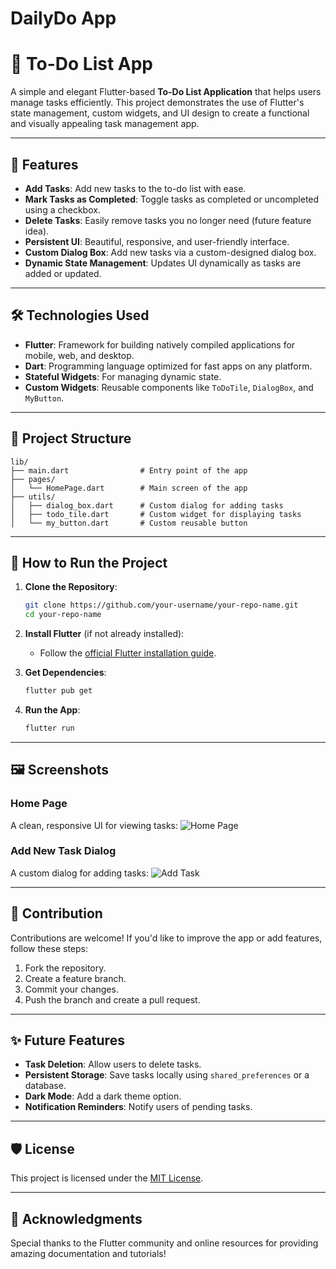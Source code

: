 # DailyDo App

# 📝 To-Do List App

A simple and elegant Flutter-based **To-Do List Application** that helps users manage tasks efficiently. This project demonstrates the use of Flutter's state management, custom widgets, and UI design to create a functional and visually appealing task management app.

---

## 🚀 Features

- **Add Tasks**: Add new tasks to the to-do list with ease.
- **Mark Tasks as Completed**: Toggle tasks as completed or uncompleted using a checkbox.
- **Delete Tasks**: Easily remove tasks you no longer need (future feature idea).
- **Persistent UI**: Beautiful, responsive, and user-friendly interface.
- **Custom Dialog Box**: Add new tasks via a custom-designed dialog box.
- **Dynamic State Management**: Updates UI dynamically as tasks are added or updated.

---

## 🛠️ Technologies Used

- **Flutter**: Framework for building natively compiled applications for mobile, web, and desktop.
- **Dart**: Programming language optimized for fast apps on any platform.
- **Stateful Widgets**: For managing dynamic state.
- **Custom Widgets**: Reusable components like `ToDoTile`, `DialogBox`, and `MyButton`.

---

## 📂 Project Structure

```
lib/
├── main.dart                # Entry point of the app
├── pages/
│   └── HomePage.dart        # Main screen of the app
├── utils/
│   ├── dialog_box.dart      # Custom dialog for adding tasks
│   ├── todo_tile.dart       # Custom widget for displaying tasks
│   └── my_button.dart       # Custom reusable button
```

---

## 🔧 How to Run the Project

1. **Clone the Repository**:
   ```bash
   git clone https://github.com/your-username/your-repo-name.git
   cd your-repo-name
   ```

2. **Install Flutter** (if not already installed):
   - Follow the [official Flutter installation guide](https://flutter.dev/docs/get-started/install).

3. **Get Dependencies**:
   ```bash
   flutter pub get
   ```

4. **Run the App**:
   ```bash
   flutter run
   ```

---

## 🖼️ Screenshots

### Home Page
A clean, responsive UI for viewing tasks:
![Home Page](https://via.placeholder.com/600x300.png?text=Home+Page)

### Add New Task Dialog
A custom dialog for adding tasks:
![Add Task](https://via.placeholder.com/600x300.png?text=Add+Task+Dialog)

---

## 🤝 Contribution

Contributions are welcome! If you'd like to improve the app or add features, follow these steps:

1. Fork the repository.
2. Create a feature branch.
3. Commit your changes.
4. Push the branch and create a pull request.

---

## ✨ Future Features

- **Task Deletion**: Allow users to delete tasks.
- **Persistent Storage**: Save tasks locally using `shared_preferences` or a database.
- **Dark Mode**: Add a dark theme option.
- **Notification Reminders**: Notify users of pending tasks.

---

## 🛡️ License

This project is licensed under the [MIT License](https://opensource.org/licenses/MIT).

---

## 🙏 Acknowledgments

Special thanks to the Flutter community and online resources for providing amazing documentation and tutorials!
